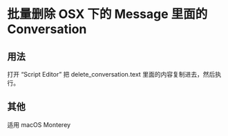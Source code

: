 # 批量删除 OSX 下的 Message 里面的 Conversation

## 用法
打开 “Script Editor”
把 delete_conversation.text 里面的内容复制进去，然后执行。

## 其他
适用 macOS Monterey 
